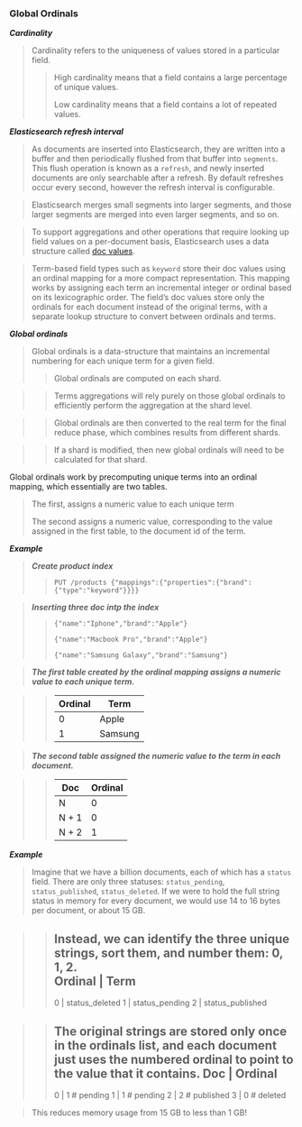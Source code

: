 ### Global Ordinals

***Cardinality***
> 
> Cardinality refers to the uniqueness of values stored in a particular field.
>> High cardinality means that a field contains a large percentage of unique values.
>>
>> Low cardinality means that a field contains a lot of repeated values. 
>>

***Elasticsearch refresh interval***

> As documents are inserted into Elasticsearch, they are written into a buffer and then periodically flushed from that buffer into `segments`. This flush operation is known as a `refresh`, and newly inserted documents are only searchable after a refresh. By default refreshes occur every second, however the refresh interval is configurable.
> 

>  Elasticsearch merges small segments into larger segments, and those larger segments are merged into even larger segments, and so on. 
> 

> To support aggregations and other operations that require looking up field values on a per-document basis, Elasticsearch uses a data structure called [doc values](https://www.elastic.co/guide/en/elasticsearch/reference/7.17/doc-values.html).
> 

> Term-based field types such as `keyword` store their doc values using an ordinal mapping for a more compact representation. This mapping works by assigning each term an incremental integer or ordinal based on its lexicographic order. The field’s doc values store only the ordinals for each document instead of the original terms, with a separate lookup structure to convert between ordinals and terms.
> 

***Global ordinals***

>  Global ordinals is a data-structure that maintains an incremental numbering for each unique term for a given field. 
>> Global ordinals are computed on each shard.
>>

>> Terms aggregations will rely purely on those global ordinals to efficiently perform the aggregation at the shard level. 
>>

>> Global ordinals are then converted  to the real term for the final reduce phase, which combines results from different shards.
>>
 
>> If a shard is modified, then new global ordinals will need to be calculated for that shard.
>> 

Global ordinals work by precomputing unique terms into an ordinal mapping, which essentially are two tables.

> The first, assigns a numeric value to each unique term
> 
> The second assigns a numeric value, corresponding to the value assigned in the first table, to the document id of the term. 
> 

***Example***

> ***Create product index***
>> `PUT /products {"mappings":{"properties":{"brand":{"type":"keyword"}}}}`

> ***Inserting three doc intp the index***
>> `{"name":"Iphone","brand":"Apple"}`
>>
>> `{"name":"Macbook Pro","brand":"Apple"}`
>> 
>> `{"name":"Samsung Galaxy","brand":"Samsung"}`

> ***The first table created by the ordinal mapping assigns a numeric value to each unique term.***

>> | Ordinal |  Term   |
>> | --------| --------|
>> | 0       | Apple   |
>> | 1       | Samsung |
>> 

> ***The second table assigned the numeric value to the term in each document.***

>> | Doc     |  Ordinal |
>> | --------| ---------|
>> | N       | 0        |
>> | N + 1   | 0        |
>> | N + 2   | 1        |   
>> 

***Example***

> Imagine that we have a billion documents, each of which has a `status` field. There are only three statuses: `status_pending`, `status_published`, `status_deleted`. If we were to hold the full string status in memory for every document, we would use 14 to 16 bytes per document, or about 15 GB. 

>> Instead, we can identify the three unique strings, sort them, and number them: 0, 1, 2.  
>> Ordinal | Term 
>> ------------------- 
>> 0       | status_deleted 
>> 1       | status_pending 
>> 2       | status_published 
>> 

>> The original strings are stored only once in the ordinals list, and each document just uses the numbered ordinal to point to the value that it contains. 
>> Doc     | Ordinal 
>> ------------------------- 
>> 0       | 1  # pending 
>> 1       | 1  # pending 
>> 2       | 2  # published 
>> 3       | 0  # deleted 
>> 


> This reduces memory usage from 15 GB to less than 1 GB!
> 



